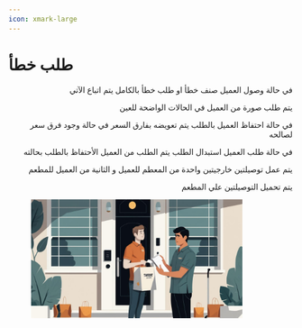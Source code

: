 ```yaml
---
icon: xmark-large
---
```


# طلب خطأ

<p align="right">في حالة وصول العميل صنف خطأ او طلب خطأ بالكامل يتم اتباع الآتي</p>

<p align="right">يتم طلب صورة من العميل في الحالات الواضحة للعين</p>

<p align="right">في حالة احتفاظ العميل بالطلب يتم تعويضه بفارق السعر في حالة وجود فرق سعر لصالحه</p>

<p align="right">في حالة طلب العميل استبدال الطلب يتم الطلب من العميل الأحتفاظ بالطلب بحالته</p>

<p align="right">يتم عمل توصيلتين خارجيتين واحدة من المعطم للعميل و الثانية من العميل للمطعم</p>

<p align="right">يتم تحميل التوصيلتين علي المطعم</p>

<figure><img src="../../.gitbook/assets/Flat vector graphic in a clean, simple style depicting a Caucasian male customer, appearing mildly disappointed, standing at his modern apartment&#x27;s front door. He holds a takeout bag, from which a food co (1).jpg" alt="" width="375"><figcaption></figcaption></figure>
